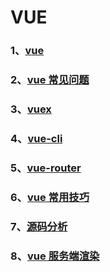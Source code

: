 # VUE

### 1、[vue](/VUE/vue)

### 2、[vue 常见问题](/VUE/vue常见问题)

### 3、[vuex](/VUE/vuex)

### 4、[vue-cli](/VUE/vue-cli)

### 5、[vue-router](/VUE/vue-router)

### 6、[vue 常用技巧](/VUE/vue常用技巧)

### 7、[源码分析](/VUE/vue源码分析)

### 8、[vue 服务端渲染](/VUE/vue服务端渲染)
